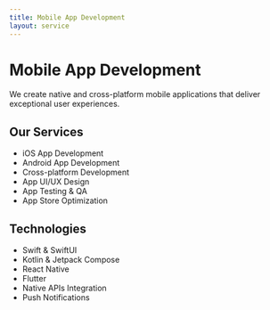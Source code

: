 ```yaml
---
title: Mobile App Development
layout: service
---
```


# Mobile App Development

We create native and cross-platform mobile applications that deliver exceptional user experiences.

## Our Services
- iOS App Development
- Android App Development
- Cross-platform Development
- App UI/UX Design
- App Testing & QA
- App Store Optimization

## Technologies
- Swift & SwiftUI
- Kotlin & Jetpack Compose
- React Native
- Flutter
- Native APIs Integration
- Push Notifications
